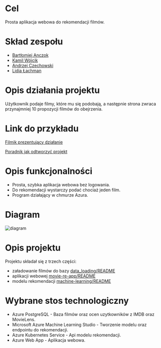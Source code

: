 # Cel
Prosta aplikacja webowa do rekomendacji filmów.

# Skład zespołu
* [Bartłomiej Anczok](https://github.com/ancq99)
* [Kamil Wójcik](https://github.com/Harry29-exe)
* [Andrzej Czechowski](https://github.com/czechoa)
* [Lidia Łachman](https://github.com/LidiaLachman)


# Opis działania projektu
Użytkownik podaje filmy, które mu się podobają, a następnie strona zwraca przynajmniej 10 propozycji filmów do obejrzenia.

# Link do przykładu
[Filmik prezentujący działanie](https://www.youtube.com/watch?v=BDy3EB7fzNY)

[Poradnik jak odtworzyć projekt](https://www.youtube.com/watch?v=dvQsflhWTao)

# Opis funkcjonalności
- Prosta, szybka aplikacja webowa bez logowania.
- Do rekomendacji wystarczy podać chociaż jeden film.
- Program działający w chmurze Azura.


# Diagram
![diagram](https://user-images.githubusercontent.com/66008982/210627251-8cafad6a-66e7-49f7-944b-7a571f00c6e7.png)

# Opis projektu
Projektu składał się z trzech części:
- załadowanie filmów do bazy [data_loading/README](data_loading/README.md)
- aplikacji webowej [movie-re-app/README](movie-re-app/README.md)
- modelu rekomendacji  [machine-learning/README](machine-learning/README.md)


# Wybrane stos technologiczny
- Azure PostgreSQL - Baza filmów oraz ocen uzytkowników z IMDB oraz MovieLens.
- Microsoft Azure Machine Learning Studio - Tworzenie modelu oraz endpointu do rekomendacji.
- Azure Kubernetes Service - Api modelu rekomendacji.
- Azure Web App  - Aplikacja webowa.
